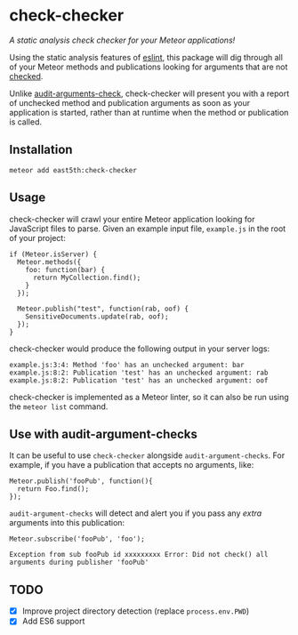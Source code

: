 # check-checker

*A static analysis check checker for your Meteor applications!*

Using the static analysis features of [eslint](http://eslint.org/), this package will dig through all of your Meteor methods and publications looking for arguments that are not [checked](http://docs.meteor.com/#/full/check).

Unlike [audit-arguments-check](https://github.com/meteor/meteor/tree/devel/packages/audit-argument-checks), check-checker will present you with a report of unchecked method and publication arguments as soon as your application is started, rather than at runtime when the method or publication is called.

## Installation

`meteor add east5th:check-checker`

## Usage

check-checker will crawl your entire Meteor application looking for JavaScript files to parse. Given an example input file, `example.js` in the root of your project:

```
if (Meteor.isServer) {
  Meteor.methods({
    foo: function(bar) {
      return MyCollection.find();
    }
  });

  Meteor.publish("test", function(rab, oof) {
    SensitiveDocuments.update(rab, oof);
  });
}
```

check-checker would produce the following output in your server logs:
```
example.js:3:4: Method 'foo' has an unchecked argument: bar
example.js:8:2: Publication 'test' has an unchecked argument: rab
example.js:8:2: Publication 'test' has an unchecked argument: oof
```

check-checker is implemented as a Meteor linter, so it can also be run using the `meteor list` command.

## Use with audit-argument-checks

It can be useful to use `check-checker` alongside `audit-argument-checks`. For example, if you have a publication that accepts no arguments, like:
```
Meteor.publish('fooPub', function(){
  return Foo.find();
});
```
`audit-argument-checks` will detect and alert you if you pass any *extra* arguments into this publication:
```
Meteor.subscribe('fooPub', 'foo');
```
```
Exception from sub fooPub id xxxxxxxxx Error: Did not check() all arguments during publisher 'fooPub'
```



## TODO
- [X] Improve project directory detection (replace `process.env.PWD`)
- [X] Add ES6 support
